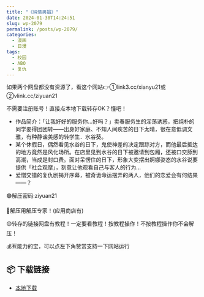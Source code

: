 ```yaml
---
title: "《純情男娼》"
date: 2024-01-30T14:24:51
slug: wp-2079
permalink: /posts/wp-2079/
categories:
  - 漫画
  - 日漫
tags:
  - 校园
  - ABO
  - 复仇
---
```


如果两个网盘都没有资源了，看这个网站👉①link3.cc/xianyu21或②vlink.cc/ziyuan21

不需要注册账号！直接点本地下载转存OK？懂吧！

*   作品简介：「让我好好的服务你…好吗？」卖春服务生的淫荡诱惑，把纯朴的同学耍得团团转——出身好家庭、不知人间疾苦的日下太晴，很在意低调文雅，有种静谧美感的转学生．水谷葵。
*   某个休假日，偶然看见水谷的日下，鬼使神差的决定跟踪对方，而他最后抵达的地方竟然是风化场所。在店里见到水谷的日下被邀请到包厢，还被口交舔到高潮，当成是封口费。面对呆愣住的日下，形象大变摆出婀娜姿态的水谷说要提供「社会观摩」，刻意让他观看自己与客人的行为…
*   爱憎交错的复仇剧揭开序幕，被奇诡命运摆弄的两人，他们的恋爱会有何结果——？

🟢解压密码:ziyuan21

🔵解压用解压专家！(应用商店有)

🟡转存的链接网盘有教程！一定要看教程！按教程操作！不按教程操作你不会解压！

💰🈶能力的宝，可以点左下角赞赏支持一下网站运行

## 📦 下载链接
- [本地下载](https://blziyuan21.com/pay-download/2079?key=a3dd5050cc&down_id=0)

